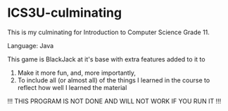 # ICS3U-culminating

This is my culminating for Introduction to Computer Science Grade 11.

Language: Java

This game is BlackJack at it's base with extra features added to it to 
1. Make it more fun, 
and, more importantly,
2. To include all (or almost all) of the things I learned in the course to reflect how well I learned the material

!!! THIS PROGRAM IS NOT DONE AND WILL NOT WORK IF YOU RUN IT !!!
